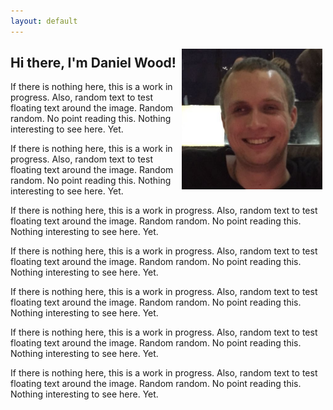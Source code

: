 ```yaml
---
layout: default
---
```


<img align="right" src="assets/daniel.png" width="225" height="225" style="padding:5px;"/>

## Hi there, I'm Daniel Wood!

If there is nothing here, this is a work in progress. Also, random text to test floating text around the image. Random random. No point reading this. Nothing interesting to see here. Yet.

If there is nothing here, this is a work in progress. Also, random text to test floating text around the image. Random random. No point reading this. Nothing interesting to see here. Yet.

If there is nothing here, this is a work in progress. Also, random text to test floating text around the image. Random random. No point reading this. Nothing interesting to see here. Yet.

If there is nothing here, this is a work in progress. Also, random text to test floating text around the image. Random random. No point reading this. Nothing interesting to see here. Yet.

If there is nothing here, this is a work in progress. Also, random text to test floating text around the image. Random random. No point reading this. Nothing interesting to see here. Yet.

If there is nothing here, this is a work in progress. Also, random text to test floating text around the image. Random random. No point reading this. Nothing interesting to see here. Yet.

If there is nothing here, this is a work in progress. Also, random text to test floating text around the image. Random random. No point reading this. Nothing interesting to see here. Yet.